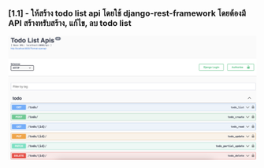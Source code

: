 ### [1.1] - ให้สร้าง todo list api โดยใช้ django-rest-framework โดยต้องมี API สร้างหรับสร้าง, แก้ไข, ลบ todo list

![Screentshot](Screenshot.png)

